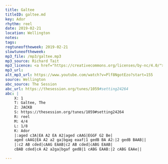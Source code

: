 ```yaml
---
title: Galtee
titleID: galtee.md
key: Ador
rhythm: reel
date: 2019-02-21
location: Wellington
notes:
tags:
regtuneoftheweek: 2019-02-21
slowtuneoftheweek:
mp3_file: /mp3/galtee.mp3
mp3_source: Richard Tait
mp3_licence: <a href="https://creativecommons.org/licenses/by-nc/4.0/">CC-BY-NC-4.0</a>
mp3_url:
alt_mp3_url: https://www.youtube.com/watch?v=Plf8NgotEzo?start=155
source: Wellington
abc_source: The Session
abc_url: https://thesession.org/tunes/1059#setting24264
abc: |
    X: 1
    T: Galtee, The
    Z: JACKB
    S: https://thesession.org/tunes/1059#setting24264
    R: reel
    M: 4/4
    L: 1/8
    K: Ador
    |:aged c3A|EA A2 EA A2|aged cAAG|EGGF G2 Be|
    aged cAAG|EA A2 a2 ga|bgag eaaf|1 gedB BA A2:|2 gedB BAAB||
    |:c2 AB cded|cAAG EAAB|c2 AB cded|cABG EAAB|
    cBAB cded|cA A2 a2ga|bgaf gedB|1 cABG EAAB:|2 cABG EAAe||

---
```

